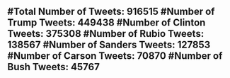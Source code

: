 #Total Number of Tweets: 916515 
#Number of Trump Tweets: 449438
#Number of Clinton Tweets: 375308
#Number of Rubio Tweets: 138567
#Number of Sanders Tweets: 127853
#Number of Carson Tweets: 70870
#Number of Bush Tweets: 45767
---
